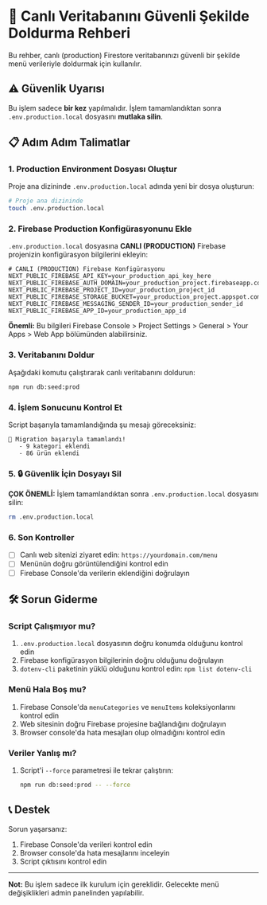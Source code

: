 # 🚀 Canlı Veritabanını Güvenli Şekilde Doldurma Rehberi

Bu rehber, canlı (production) Firestore veritabanınızı güvenli bir şekilde menü verileriyle doldurmak için kullanılır.

## ⚠️ Güvenlik Uyarısı

Bu işlem sadece **bir kez** yapılmalıdır. İşlem tamamlandıktan sonra `.env.production.local` dosyasını **mutlaka silin**.

## 📋 Adım Adım Talimatlar

### 1. Production Environment Dosyası Oluştur

Proje ana dizininde `.env.production.local` adında yeni bir dosya oluşturun:

```bash
# Proje ana dizininde
touch .env.production.local
```

### 2. Firebase Production Konfigürasyonunu Ekle

`.env.production.local` dosyasına **CANLI (PRODUCTION)** Firebase projenizin konfigürasyon bilgilerini ekleyin:

```env
# CANLI (PRODUCTION) Firebase Konfigürasyonu
NEXT_PUBLIC_FIREBASE_API_KEY=your_production_api_key_here
NEXT_PUBLIC_FIREBASE_AUTH_DOMAIN=your_production_project.firebaseapp.com
NEXT_PUBLIC_FIREBASE_PROJECT_ID=your_production_project_id
NEXT_PUBLIC_FIREBASE_STORAGE_BUCKET=your_production_project.appspot.com
NEXT_PUBLIC_FIREBASE_MESSAGING_SENDER_ID=your_production_sender_id
NEXT_PUBLIC_FIREBASE_APP_ID=your_production_app_id
```

**Önemli:** Bu bilgileri Firebase Console > Project Settings > General > Your Apps > Web App bölümünden alabilirsiniz.

### 3. Veritabanını Doldur

Aşağıdaki komutu çalıştırarak canlı veritabanını doldurun:

```bash
npm run db:seed:prod
```

### 4. İşlem Sonucunu Kontrol Et

Script başarıyla tamamlandığında şu mesajı göreceksiniz:

```
🎉 Migration başarıyla tamamlandı!
   - 9 kategori eklendi
   - 86 ürün eklendi
```

### 5. 🔒 Güvenlik İçin Dosyayı Sil

**ÇOK ÖNEMLİ:** İşlem tamamlandıktan sonra `.env.production.local` dosyasını silin:

```bash
rm .env.production.local
```

### 6. Son Kontroller

- [ ] Canlı web sitenizi ziyaret edin: `https://yourdomain.com/menu`
- [ ] Menünün doğru görüntülendiğini kontrol edin
- [ ] Firebase Console'da verilerin eklendiğini doğrulayın

## 🛠️ Sorun Giderme

### Script Çalışmıyor mu?

1. `.env.production.local` dosyasının doğru konumda olduğunu kontrol edin
2. Firebase konfigürasyon bilgilerinin doğru olduğunu doğrulayın
3. `dotenv-cli` paketinin yüklü olduğunu kontrol edin: `npm list dotenv-cli`

### Menü Hala Boş mu?

1. Firebase Console'da `menuCategories` ve `menuItems` koleksiyonlarını kontrol edin
2. Web sitesinin doğru Firebase projesine bağlandığını doğrulayın
3. Browser console'da hata mesajları olup olmadığını kontrol edin

### Veriler Yanlış mı?

1. Script'i `--force` parametresi ile tekrar çalıştırın:
   ```bash
   npm run db:seed:prod -- --force
   ```

## 📞 Destek

Sorun yaşarsanız:
1. Firebase Console'da verileri kontrol edin
2. Browser console'da hata mesajlarını inceleyin
3. Script çıktısını kontrol edin

---

**Not:** Bu işlem sadece ilk kurulum için gereklidir. Gelecekte menü değişiklikleri admin panelinden yapılabilir. 